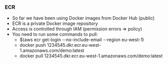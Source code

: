 ### ECR

- So far we have been using Docker images from Docker Hub (public)
- ECR is a private Docker image repository
- Access is controlled through IAM (permission errors => policy)
- You need to run some commands to pull:
  - \$(aws ecr get-login --no-include-email --region eu-west-1)
  - docker push 1234545.dkr.ecr.eu-west-1.amazonaws.com/demo:latest
  - docker pull 1234545.dkr.ecr.eu-west-1.amazonaws.com/demo:latest
